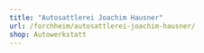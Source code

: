 ```yaml
---
title: "Autosattlerei Joachim Hausner"
url: /forchheim/autosattlerei-joachim-hausner/
shop: Autowerkstatt
---
```

